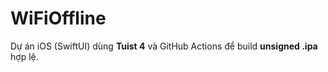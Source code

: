 # WiFiOffline

Dự án iOS (SwiftUI) dùng **Tuist 4** và GitHub Actions để build **unsigned .ipa** hợp lệ.
